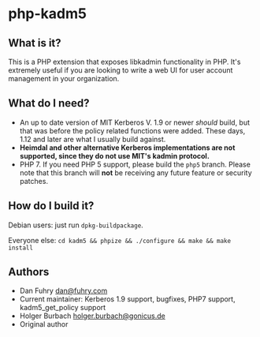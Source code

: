 # php-kadm5

## What is it?

This is a PHP extension that exposes libkadmin functionality in PHP. It's extremely useful if you are looking to write a web UI for user account management in your organization.

## What do I need?

* An up to date version of MIT Kerberos V. 1.9 or newer *should* build, but that was before the policy related functions were added. These days, 1.12 and later are what I usually build against.
* **Heimdal and other alternative Kerberos implementations are not supported, since they do not use MIT's kadmin protocol.**
* PHP 7. If you need PHP 5 support, please build the `php5` branch. Please note that this branch will **not** be receiving any future feature or security patches.

## How do I build it?

Debian users: just run `dpkg-buildpackage`.

Everyone else: `cd kadm5 && phpize && ./configure && make && make install`

## Authors

* Dan Fuhry <dan@fuhry.com>
 * Current maintainer: Kerberos 1.9 support, bugfixes, PHP7 support, kadm5_get_policy support
* Holger Burbach <holger.burbach@gonicus.de>
 * Original author
